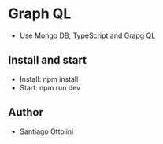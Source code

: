 # Graph QL
* Use Mongo DB, TypeScript and Grapg QL

## Install and start
* Install: npm install 
* Start: npm run dev

## Author
* Santiago Ottolini



